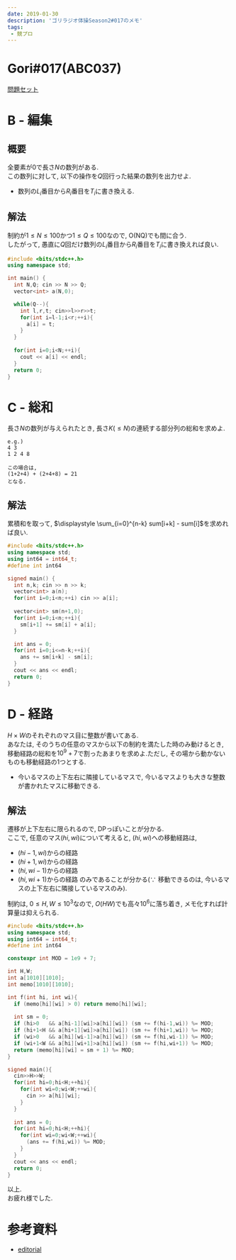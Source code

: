 ```yaml
---
date: 2019-01-30
description: 'ゴリラジオ体操Season2#017のメモ'
tags:
 - 競プロ
---
```


# Gori#017(ABC037)

[問題セット](https://atcoder.jp/contests/abc037/tasks)

# B - 編集
## 概要
全要素が$0$で長さ$N$の数列がある.  
この数列に対して, 以下の操作を$Q$回行った結果の数列を出力せよ.  
 - 数列の$L_i$番目から$R_i$番目を$T_i$に書き換える.

## 解法
制約が$1 \leq N \leq 100$かつ$1 \leq Q \leq 100$なので, O(NQ)でも間に合う.  
したがって, 愚直に$Q$回だけ数列の$L_i$番目から$R_i$番目を$T_i$に書き換えれば良い.  

```cpp
#include <bits/stdc++.h>
using namespace std;

int main() {
  int N,Q; cin >> N >> Q;
  vector<int> a(N,0);

  while(Q--){
    int l,r,t; cin>>l>>r>>t;
    for(int i=l-1;i<r;++i){
      a[i] = t;
    }
  }
  
  for(int i=0;i<N;++i){
    cout << a[i] << endl;
  }
  return 0;
}
```

# C - 総和
長さ$N$の数列が与えられたとき, 長さ$K(\leq N)$の連続する部分列の総和を求めよ.  
```
e.g.)  
4 3  
1 2 4 8  

この場合は, 
(1+2+4) + (2+4+8) = 21
となる.
```

## 解法
累積和を取って, $\displaystyle \sum_{i=0}^{n-k} sum[i+k] - sum[i]$を求めれば良い.  

```cpp
#include <bits/stdc++.h>
using namespace std;
using int64 = int64_t;
#define int int64

signed main() {
  int n,k; cin >> n >> k;
  vector<int> a(n);
  for(int i=0;i<n;++i) cin >> a[i];
  
  vector<int> sm(n+1,0);
  for(int i=0;i<n;++i){
    sm[i+1] += sm[i] + a[i];
  }

  int ans = 0;
  for(int i=0;i<=n-k;++i){
    ans += sm[i+k] - sm[i];
  }
  cout << ans << endl;
  return 0;
}
```

# D - 経路
$H \times W$のそれぞれのマス目に整数が書いてある.  
あなたは, そのうちの任意のマスから以下の制約を満たした時のみ動けるとき, 移動経路の総和を$10^9+7$で割ったあまりを求めよ.ただし, その場から動かないものも移動経路の1つとする.  
 - 今いるマスの上下左右に隣接しているマスで, 今いるマスよりも大きな整数が書かれたマスに移動できる.

## 解法
遷移が上下左右に限られるので, DPっぽいことが分かる.  
ここで, 任意のマス$(hi, wi)$について考えると, $(hi, wi)$への移動経路は, 
 - $(hi-1, wi)$からの経路
 - $(hi+1, wi)$からの経路
 - $(hi, wi-1)$からの経路
 - $(hi, wi+1)$からの経路
のみであることが分かる($\because$ 移動できるのは, 今いるマスの上下左右に隣接しているマスのみ).  

制約は, $0 \leq H, W \leq 10^3$なので, $O(HW)$でも高々$10^6$に落ち着き, メモ化すれば計算量は抑えられる.  

```cpp
#include <bits/stdc++.h>
using namespace std;
using int64 = int64_t;
#define int int64

constexpr int MOD = 1e9 + 7;

int H,W;
int a[1010][1010];
int memo[1010][1010];

int f(int hi, int wi){
  if (memo[hi][wi] > 0) return memo[hi][wi];
  
  int sm = 0;
  if (hi>0   && a[hi-1][wi]>a[hi][wi]) (sm += f(hi-1,wi)) %= MOD;
  if (hi+1<H && a[hi+1][wi]>a[hi][wi]) (sm += f(hi+1,wi)) %= MOD;
  if (wi>0   && a[hi][wi-1]>a[hi][wi]) (sm += f(hi,wi-1)) %= MOD;
  if (wi+1<W && a[hi][wi+1]>a[hi][wi]) (sm += f(hi,wi+1)) %= MOD;
  return (memo[hi][wi] = sm + 1) %= MOD;
}

signed main(){
  cin>>H>>W;
  for(int hi=0;hi<H;++hi){
    for(int wi=0;wi<W;++wi){
      cin >> a[hi][wi];
    }
  }
  
  int ans = 0;
  for(int hi=0;hi<H;++hi){
    for(int wi=0;wi<W;++wi){
      (ans += f(hi,wi)) %= MOD;
    }
  }
  cout << ans << endl;
  return 0;
}
```

以上.  
お疲れ様でした.

# 参考資料
 - [editorial](http://abc037.contest.atcoder.jp/data/abc/037/editorial.pdf)
